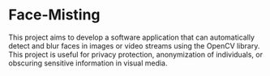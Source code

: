 # Face-Misting
This project aims to develop a software application that can automatically detect and blur faces in images or video streams using the OpenCV library. This project is useful for privacy protection, anonymization of individuals, or obscuring sensitive information in visual media.
